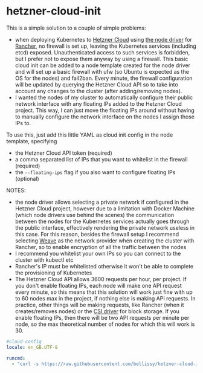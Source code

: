 # hetzner-cloud-init

This is a simple solution to a couple of simple problems: 

* when deploying Kubernetes to [Hetzner Cloud](https://www.hetzner.com/cloud) using [the node driver](https://github.com/mxschmitt/ui-driver-hetzner) for [Rancher](https://rancher.com/), no firewall is set up, leaving the Kubernetes services (including etcd) exposed. Unauthenticated access to such services is forbidden, but I prefer not to expose them anyway by using a firewall. This basic cloud init can be added to a node template created for the node driver and will set up a basic firewall with ufw (so Ubuntu is expected as the OS for the nodes) and fail2ban. Every minute, the firewall configuration will be updated by querying the Hetzner Cloud API so to take into account any changes to the cluster (after adding/removing nodes). 
* I wanted the nodes of my cluster to automatically configure their public network interface with any floating IPs added to the Hetzner Cloud project. This way, I can just move the floating IPs around without having to manually configure the network interface on the nodes I assign those IPs to.

To use this, just add this little YAML as cloud init config in the node template, specifying 

* the Hetzner Cloud API token (required)
* a comma separated list of IPs that you want to whitelist in the firewall (required)
* the `--floating-ips` flag if you also want to configure floating IPs (optional)

NOTES: 

* the node driver allows selecting a private network if configured in the Hetzner Cloud project, however due to a limitation with Docker Machine (which node drivers use behind the scenes) the communication between the nodes for the Kubernetes services actually goes through the public interface, effectively rendering the private network useless in this case. For this reason, besides the firewall setup I recommend selecting [Weave](https://www.weave.works/blog/cni-for-docker-containers/) as the network provider when creating the cluster with Rancher, so to enable encryption of all the traffic between the nodes
* I recommend you whitelist your own IPs so you can connect to the cluster with kubectl etc
* Rancher's IP must be whitelisted otherwise it won't be able to complete the provisioning of Kubernetes
* The Hetzner Cloud API allows 3600 requests per hour, per project. If you don't enable floating IPs, each node will make one API request every minute, so this means that this solution will work just fine with up to 60 nodes max in the project, if nothing else is making API requests. In practice, other things will be making requests, like Rancher (when it creates/removes nodes) or the [CSI driver](https://github.com/hetznercloud/csi-driver) for block storage. If you enable floating IPs, then there will be two API requests per minute per node, so the max theoretical number of nodes for which this will work is 30.


```yaml
#cloud-config
locale: en_GB.UTF-8

runcmd:
  - "curl -s https://raw.githubusercontent.com/bellissy/hetzner-cloud-init/main/setup.sh | bash -s -- --hcloud-token <TOKEN> --whitelisted-ips <WHITELIST> --floating-ips"
```
